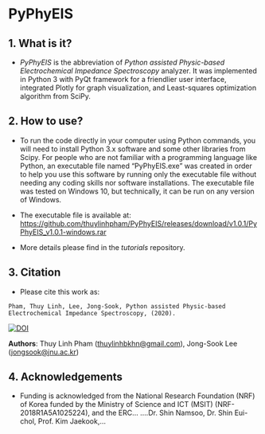 # PyPhyEIS

## 1. What is it?
    
- *PyPhyEIS* is the abbreviation of *Python assisted Physic-based Electrochemical Impedance Spectroscopy* analyzer. It was implemented in Python 3 with PyQt framework for a friendlier user interface, integrated Plotly for graph visualization, and Least-squares optimization algorithm from SciPy. 

## 2.	How to use?

- To run the code directly in your computer using Python commands, you will need to install Python 3.x software and some other libraries from Scipy. For people who are not familiar with a programming language like Python, an executable file named “PyPhyEIS.exe” was created in order to help you use this software by running only the executable file without needing any coding skills nor software installations. The executable file was tested on Windows 10, but technically, it can be run on any version of Windows. 

- The executable file is available at:
https://github.com/thuylinhpham/PyPhyEIS/releases/download/v1.0.1/PyPhyEIS_v1.0.1-windows.rar

- More details please find in the *tutorials* repository.

## 3.	Citation
- Please cite this work as: 

```Pham, Thuy Linh, Lee, Jong-Sook, Python assisted Physic-based Electrochemical Impedance Spectroscopy, (2020).```

[![DOI](https://zenodo.org/badge/DOI/10.5281/zenodo.3820355.svg)](https://doi.org/10.5281/zenodo.3820355)


**Authors**: Thuy Linh Pham (thuylinhbkhn@gmail.com), Jong-Sook Lee (jongsook@jnu.ac.kr)


## 4.	Acknowledgements

- Funding is acknowledged from the National Research Foundation (NRF) of Korea funded by the Ministry of Science and ICT (MSIT) (NRF-2018R1A5A1025224), and the ERC…
….Dr. Shin Namsoo, Dr. Shin Eui-chol, Prof. Kim Jaekook,…



